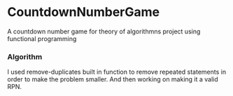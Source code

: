 # CountdownNumberGame
A countdown number game for theory of algorithmns project using functional programming

### Algorithm 
I used remove-duplicates built in function to remove repeated statements in order
to make the problem smaller. And then working on making it a valid RPN.